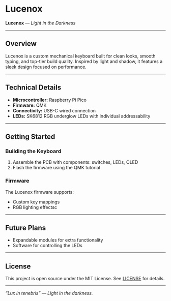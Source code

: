 # Lucenox

**Lucenox** — *Light in the Darkness*

---

## Overview

Lucenox is a custom mechanical keyboard built for clean looks, smooth typing, and top-tier build quality. Inspired by light and shadow, it features a sleek design focused on performance.

---

## Technical Details

- **Microcontroller:** Raspberry Pi Pico 
- **Firmware:** QMK
- **Connectivity:** USB-C wired connection
- **LEDs:** SK6812 RGB underglow LEDs with individual addressability

---

## Getting Started

### Building the Keyboard

1. Assemble the PCB with components: switches, LEDs, OLED
2. Flash the firmware using the QMK tutorial

### Firmware

The Lucenox firmware supports:

- Custom key mappings
- RGB lighting effectsc

---

## Future Plans

- Expandable modules for extra functionality
- Software for controlling the LEDs

---

## License

This project is open source under the MIT License. See [LICENSE](LICENSE) for details.

---

*“Lux in tenebris” — Light in the darkness.*
